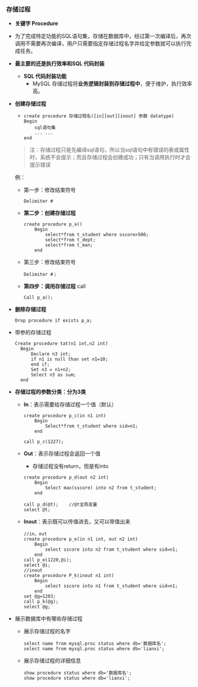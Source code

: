 ### 存储过程

* **关键字  Procedure**

* 为了完成特定功能的SQL语句集，存储在数据库中，经过第一次编译后，再次调用不需要再次编译，用户只需要指定存储过程名字并给定参数就可以执行完成任务。

* **最主要的还是执行效率和SQL 代码封装**

  * **SQL 代码封装功能**
    * MySQL 存储过程将**业务逻辑封装到存储过程中**，便于维护，执行效率高。 

* **创建存储过程**

  * ```mysql
    create procedure 存储过程名([in][out][inout] 参数 datatype) 
    Begin
    	sql语句集
    	... ...
    end
    ```

  > 注：存储过程只是先编译sql语句，所以当sql语句中有错误的表或属性时，系统不会提示；而且存储过程会创建成功；只有当调用执行时才会提示错误

  例：

  * 第一步：修改结束符号

    `Delimiter #`

  * **第二步：创建存储过程**

    ```mysql
    create procedure p_a()
    	Begin
    		select*from t_student where sscore>500;
    		select*from t_dept;
    		select*from t_man;
    	end
    ```

  * 第三步：修改结束符号

    `Delimiter #；`

  * **第四步：调用存储过程**  call

    `Call p_a();`

* **删除存储过程**

  `Drop procedure if exists p_a;`

* 带参的存储过程

  ```mysql
  Create procedure tat(n1 int,n2 int)
  	Begin
  		Declare n3 int;
  		if n1 is null than set n1=10;
  		end if;
  		Set n3 = n1+n2;
  		Select n3 as sum;
  	end		
  ```

* **存储过程的参数分类：分为3类**

  * **In**：表示需要给存储过程一个值（默认）

    ```mysql
    create procedure p_c(in n1 int)
    	Begin
    		Select*from t_student where sid=n1;
        end
        
    call p_c(1227);
    ```

  * **Out**：表示存储过程会返回一个值

    * 存储过程没有return，但是有into

    ```mysql
    create procedure p_d(out n2 int)
    	Begin
    		Select max(sscore) into n2 from t_student;
    	end
    
    call p_d(@t);    //@t全局变量
    select @t;
    ```

  * **Inout**：表示既可以传值进去，又可以带值出来

    ```mysql
    //in、out
    create procedure p_e(in n1 int, out n2 int) 
    	Begin
    		select sscore into n2 from t_student where sid=n1;
    	end
    call p_e(1220,@i);
    select @i;
    //inout
    create procedure P_k(inout n1 int)
    	Begin
    		select sscore into n1 from t_student where sid=n1;
    	end
    set @g=1203;
    call p_k(@g);
    select @g;
    ```

* 展示数据库中有哪些存储过程

  * 展示存储过程的名字

    ```mysql
    select name from mysql.proc status where db='数据库名';
    select name from mysql.proc status where db='lianxi';
    ```

  * 展示存储过程的详细信息

    ```mysql
    show procedure status where db='数据库名';
    show procedure status where db='lianxi';
    ```

